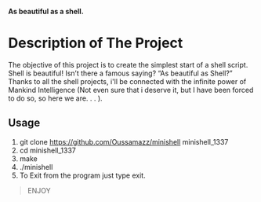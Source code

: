 **As beautiful as a shell.**
# Description of The Project
The objective of this project is to create the simplest start of a shell script. Shell is beautiful! Isn’t there a famous saying? “As beautiful as Shell?” Thanks to all the shell projects, i'll be connected with the infinite power of Mankind Intelligence (Not even sure that i deserve it, but I have been forced to do so, so here we are. . . ).

## Usage
1. git clone https://github.com/Oussamazz/minishell minishell_1337
2. cd minishell_1337
3. make
4. ./minishell
5. To Exit from the program just type exit.

>ENJOY
